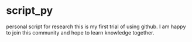# script_py
personal script for research
this is my first trial of using github. I am happy to join this community and hope to learn knowledge together.
